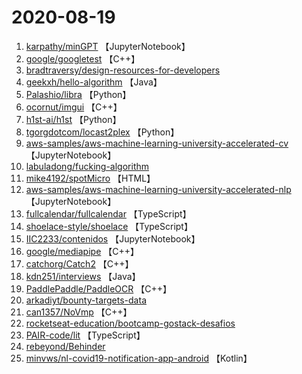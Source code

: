 # 2020-08-19

1. [karpathy/minGPT](https://github.com/karpathy/minGPT) 【JupyterNotebook】
2. [google/googletest](https://github.com/google/googletest) 【C++】
3. [bradtraversy/design-resources-for-developers](https://github.com/bradtraversy/design-resources-for-developers) 
4. [geekxh/hello-algorithm](https://github.com/geekxh/hello-algorithm) 【Java】
5. [Palashio/libra](https://github.com/Palashio/libra) 【Python】
6. [ocornut/imgui](https://github.com/ocornut/imgui) 【C++】
7. [h1st-ai/h1st](https://github.com/h1st-ai/h1st) 【Python】
8. [tgorgdotcom/locast2plex](https://github.com/tgorgdotcom/locast2plex) 【Python】
9. [aws-samples/aws-machine-learning-university-accelerated-cv](https://github.com/aws-samples/aws-machine-learning-university-accelerated-cv) 【JupyterNotebook】
10. [labuladong/fucking-algorithm](https://github.com/labuladong/fucking-algorithm) 
11. [mike4192/spotMicro](https://github.com/mike4192/spotMicro) 【HTML】
12. [aws-samples/aws-machine-learning-university-accelerated-nlp](https://github.com/aws-samples/aws-machine-learning-university-accelerated-nlp) 【JupyterNotebook】
13. [fullcalendar/fullcalendar](https://github.com/fullcalendar/fullcalendar) 【TypeScript】
14. [shoelace-style/shoelace](https://github.com/shoelace-style/shoelace) 【TypeScript】
15. [IIC2233/contenidos](https://github.com/IIC2233/contenidos) 【JupyterNotebook】
16. [google/mediapipe](https://github.com/google/mediapipe) 【C++】
17. [catchorg/Catch2](https://github.com/catchorg/Catch2) 【C++】
18. [kdn251/interviews](https://github.com/kdn251/interviews) 【Java】
19. [PaddlePaddle/PaddleOCR](https://github.com/PaddlePaddle/PaddleOCR) 【C++】
20. [arkadiyt/bounty-targets-data](https://github.com/arkadiyt/bounty-targets-data) 
21. [can1357/NoVmp](https://github.com/can1357/NoVmp) 【C++】
22. [rocketseat-education/bootcamp-gostack-desafios](https://github.com/rocketseat-education/bootcamp-gostack-desafios) 
23. [PAIR-code/lit](https://github.com/PAIR-code/lit) 【TypeScript】
24. [rebeyond/Behinder](https://github.com/rebeyond/Behinder) 
25. [minvws/nl-covid19-notification-app-android](https://github.com/minvws/nl-covid19-notification-app-android) 【Kotlin】
